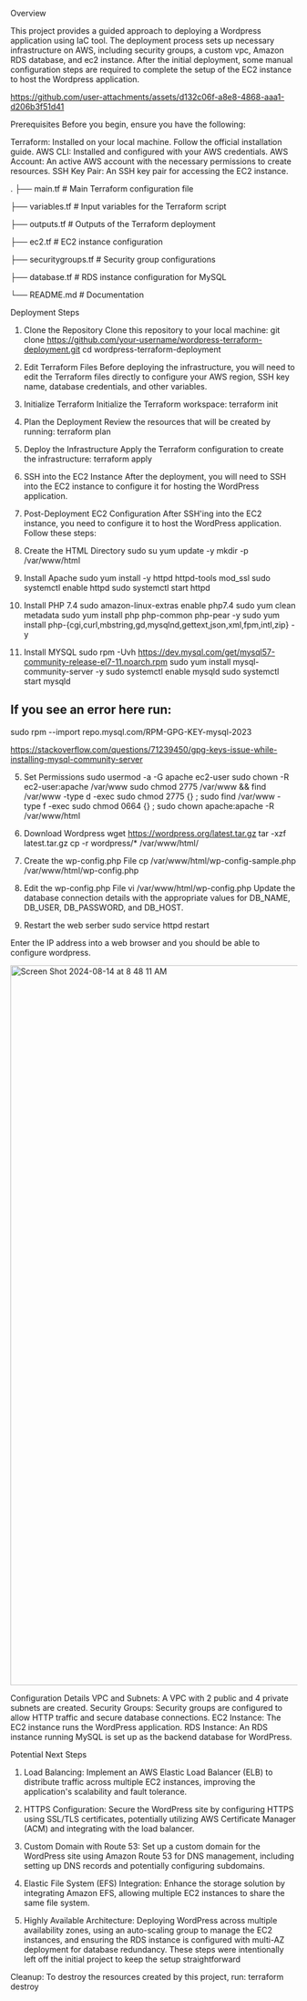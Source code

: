 Overview

This project provides a guided approach to deploying a Wordpress application using IaC tool. The deployment process sets up necessary infrastructure on AWS, including security groups, a custom vpc, Amazon RDS database, and ec2 instance. After the initial deployment, some manual configuration steps are required to complete the setup of the EC2 instance to host the Wordpress application. 

https://github.com/user-attachments/assets/d132c06f-a8e8-4868-aaa1-d206b3f51d41

Prerequisites
Before you begin, ensure you have the following:

Terraform: Installed on your local machine. Follow the official installation guide.
AWS CLI: Installed and configured with your AWS credentials. 
AWS Account: An active AWS account with the necessary permissions to create resources.
SSH Key Pair: An SSH key pair for accessing the EC2 instance.

.
├── main.tf                    # Main Terraform configuration file

├── variables.tf               # Input variables for the Terraform script

├── outputs.tf                 # Outputs of the Terraform deployment

├── ec2.tf                     # EC2 instance configuration

├── securitygroups.tf          # Security group configurations

├── database.tf                # RDS instance configuration for MySQL

└── README.md                  # Documentation

Deployment Steps
1. Clone the Repository
Clone this repository to your local machine:
git clone https://github.com/your-username/wordpress-terraform-deployment.git
cd wordpress-terraform-deployment

2. Edit Terraform Files
Before deploying the infrastructure, you will need to edit the Terraform files directly to configure your AWS region, SSH key name, database credentials, and other variables.

3. Initialize Terraform
Initialize the Terraform workspace:
terraform init

4. Plan the Deployment
Review the resources that will be created by running:
terraform plan

5. Deploy the Infrastructure
Apply the Terraform configuration to create the infrastructure:
terraform apply

6.  SSH into the EC2 Instance
After the deployment, you will need to SSH into the EC2 instance to configure it for hosting the WordPress application.

7. Post-Deployment EC2 Configuration
After SSH'ing into the EC2 instance, you need to configure it to host the WordPress application. Follow these steps:

1. Create the HTML Directory
sudo su
yum update -y
mkdir -p /var/www/html

2. Install Apache
sudo yum install -y httpd httpd-tools mod_ssl
sudo systemctl enable httpd 
sudo systemctl start httpd

3. Install PHP 7.4
sudo amazon-linux-extras enable php7.4
sudo yum clean metadata
sudo yum install php php-common php-pear -y
sudo yum install php-{cgi,curl,mbstring,gd,mysqlnd,gettext,json,xml,fpm,intl,zip} -y

4. Install MYSQL 
sudo rpm -Uvh https://dev.mysql.com/get/mysql57-community-release-el7-11.noarch.rpm
sudo yum install mysql-community-server -y
sudo systemctl enable mysqld
sudo systemctl start mysqld

## If you see an error here run:
sudo rpm --import repo.mysql.com/RPM-GPG-KEY-mysql-2023 

https://stackoverflow.com/questions/71239450/gpg-keys-issue-while-installing-mysql-community-server

5. Set Permissions
sudo usermod -a -G apache ec2-user
sudo chown -R ec2-user:apache /var/www
sudo chmod 2775 /var/www && find /var/www -type d -exec sudo chmod 2775 {} \;
sudo find /var/www -type f -exec sudo chmod 0664 {} \;
sudo chown apache:apache -R /var/www/html

6. Download Wordpress
wget https://wordpress.org/latest.tar.gz
tar -xzf latest.tar.gz
cp -r wordpress/* /var/www/html/

7. Create the wp-config.php File
cp /var/www/html/wp-config-sample.php /var/www/html/wp-config.php

8. Edit the wp-config.php File
vi /var/www/html/wp-config.php
Update the database connection details with the appropriate values for DB_NAME, DB_USER, DB_PASSWORD, and DB_HOST.

9. Restart the web serber
sudo service httpd restart

Enter the IP address into a web browser and you should be able to configure wordpress. 

<img width="1263" alt="Screen Shot 2024-08-14 at 8 48 11 AM" src="https://github.com/user-attachments/assets/18ba0851-9305-4769-9379-882a210555fa">

Configuration Details
VPC and Subnets: A VPC with 2 public and 4 private subnets are created.
Security Groups: Security groups are configured to allow HTTP traffic and secure database connections.
EC2 Instance: The EC2 instance runs the WordPress application.
RDS Instance: An RDS instance running MySQL is set up as the backend database for WordPress.

Potential Next Steps
1. Load Balancing:
Implement an AWS Elastic Load Balancer (ELB) to distribute traffic across multiple EC2 instances, improving the application's scalability and fault tolerance.

2. HTTPS Configuration:
Secure the WordPress site by configuring HTTPS using SSL/TLS certificates, potentially utilizing AWS Certificate Manager (ACM) and integrating with the load balancer.

3. Custom Domain with Route 53:
Set up a custom domain for the WordPress site using Amazon Route 53 for DNS management, including setting up DNS records and potentially configuring subdomains.

4. Elastic File System (EFS) Integration:
Enhance the storage solution by integrating Amazon EFS, allowing multiple EC2 instances to share the same file system.

5. Highly Available Architecture:
Deploying WordPress across multiple availability zones, using an auto-scaling group to manage the EC2 instances, and ensuring the RDS instance is configured with multi-AZ deployment for database redundancy.
These steps were intentionally left off the initial project to keep the setup straightforward

Cleanup: 
To destroy the resources created by this project, run:
terraform destroy

